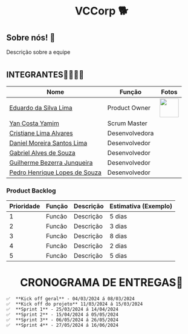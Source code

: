 # <h1 align="center"> VCCorp 🐕​ </h1>
<h2>Sobre nós! 🐶​ </h2>
<p>Descrição sobre a equipe</p>

# <h2>INTEGRANTES👨‍💻👩‍💻</h2>
| Nome                              | Função          | Fotos
|-----------------------------------|--------------------|--------------------|
| [Eduardo da Silva Lima](https://github.com/PortifoliodoEdu)       | Product Owner     | <img src = "https://github.com/YanYamim/VCCorp/assets/119015786/f3a0006b-3a5b-45ef-9108-aaf8c2634d98" width="50px"/>|
| [Yan Costa Yamim](https://github.com/yancostayamim)                   | Scrum Master      |
| [Cristiane Lima Alvares](https://github.com/hstcris)             | Desenvolvedora                |
| [Daniel Moreira Santos Lima](https://github.com/DanielLimaCpy)       | Desenvolvedor                |
| [Gabriel Alves de Souza](https://github.com/gabriel15asouza)       | Desenvolvedor                |
| [Guilherme Bezerra Junqueira](https://github.com/GuilhermebJunqueira)      | Desenvolvedor                |
| [Pedro Henrique Lopes de Souza](https://github.com/pelopinho)           | Desenvolvedor                |

<h3>Product Backlog</h3>

| Prioridade  | Função               | Descrição                                              | Estimativa (Exemplo) |
|-----|-----------------------------|--------------------------------------------------------|------------|
| 1  | Funcão         | Descrição               | 5 dias   |
| 2  | Funcão               | Descrição                              | 3 dias   |
| 3  | Funcão  | Descrição                    | 8 dias   |
| 4  | Funcão          | Descrição           | 2 dias   |
| 5  | Funcão        | Descrição                    | 5 dias   |


# <h1 align="center">CRONOGRAMA DE ENTREGAS📆</h1>
    ✅  **Kick off geral** - 04/03/2024 á 08/03/2024
    ✅  **Kick off do projeto** 11/03/2024 á 15/03/2024
    ✅  **Sprint 1** - 25/03/2024 á 14/04/2024
    ✅  **Sprint 2** - 15/04/2024 á 05/05/2024
    ✅  **Sprint 3** - 06/05/2024 á 26/05/2024
    ✅  **Sprint 4** - 27/05/2024 á 16/06/2024
